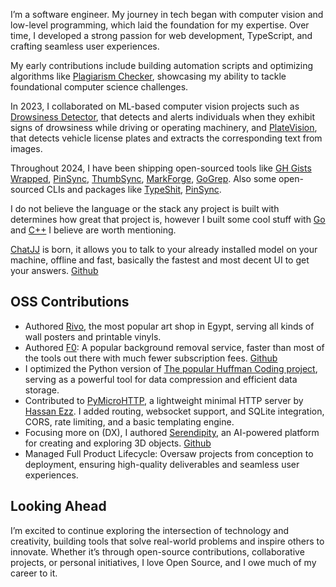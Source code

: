 <!-- ![Ebrahim Ramadan](https://avatars.githubusercontent.com/u/65041082) -->

I’m a software engineer. My journey in tech began with computer vision and low-level programming, which laid the foundation for my expertise. Over time, I developed a strong passion for web development, TypeScript, and crafting seamless user experiences.

My early contributions include building automation scripts and optimizing algorithms like [Plagiarism Checker](https://github.com/Ebrahim-Ramadan/Express-React-PlagiarismCheck.02), showcasing my ability to tackle foundational computer science challenges.

In 2023, I collaborated on ML-based computer vision projects such as [Drowsiness Detector](https://github.com/Ebrahim-Ramadan/Drowsiness_Detector), that detects and alerts individuals when they exhibit signs of drowsiness while driving or operating machinery, and [PlateVision](https://github.com/Ebrahim-Ramadan/PlateVision), that detects vehicle license plates and extracts the corresponding text from images.

Throughout 2024, I have been shipping open-sourced tools like [GH Gists Wrapped](https://github.com/Ebrahim-Ramadan/gh-gists-unwrapped), [PinSync](https://github.com/Ebrahim-Ramadan/PinSync), [ThumbSync](https://github.com/Ebrahim-Ramadan/ThumbSync), [MarkForge](https://github.com/Ebrahim-Ramadan/MarkForge-md-compiler), [GoGrep](https://github.com/Ebrahim-Ramadan/GoGrep). Also some open-sourced CLIs and packages like [TypeShit](https://typeshit-tool.vercel.app/), [PinSync](https://github.com/Ebrahim-Ramadan/PinSync).

I do not believe the language or the stack any project is built with determines how great that project is, however I built some cool stuff with [Go](https://github.com/Ebrahim-Ramadan?tab=repositories&language=go) and [C++](https://github.com/Ebrahim-Ramadan?tab=repositories&language=c%2B%2B) I believe are worth mentioning.

[ChatJJ](https://chat-jj.vercel.app) is born, it allows you to talk to your already installed model on your machine, offline and fast, basically the fastest and most decent UI to get your answers. [Github](https://github.com/Ebrahim-Ramadan/vite-pwa-chatjj)

## OSS Contributions

- Authored [Rivo](https://rivo.gallery), the most popular art shop in Egypt, serving all kinds of wall posters and printable vinyls.
- Authored [F0](https://f0-the-millio-dollar-project.vercel.app/): A popular background removal service, faster than most of the tools out there with much fewer subscription fees. [Github](https://github.com/Ebrahim-Ramadan/F0)
- I optimized the Python version of [The popular Huffman Coding project](https://github.com/Ebrahim-Ramadan/huffman-coding-python-optimized), serving as a powerful tool for data compression and efficient data storage.
- Contributed to [PyMicroHTTP](https://github.com/Ebrahim-Ramadan/PyMicroHTTP-CORS-websocket-and-db-supported-and-more), a lightweight minimal HTTP server by [Hassan Ezz](https://github.com/hasssanezzz). I added routing, websocket support, and SQLite integration, CORS, rate limiting, and a basic templating engine.
- Focusing more on (DX), I authored [Serendipity](https://serendipity-ai.vercel.app/), an AI-powered platform for creating and exploring 3D objects. [Github](https://github.com/Ebrahim-Ramadan/serendipity-3d)
- Managed Full Product Lifecycle: Oversaw projects from conception to deployment, ensuring high-quality deliverables and seamless user experiences.

## Looking Ahead

I’m excited to continue exploring the intersection of technology and creativity, building tools that solve real-world problems and inspire others to innovate. Whether it’s through open-source contributions, collaborative projects, or personal initiatives, I love Open Source, and I owe much of my career to it.